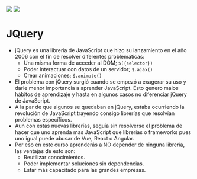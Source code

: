 ![](https://img.shields.io/static/v1?label=school&message=platzi&color=green)
![](https://img.shields.io/static/v1?label=course&message=CursoDeJQueryAJavascript&color=green)

# JQuery
- jQuery es una librería de JavaScript que hizo su lanzamiento en el año 2006 con el fin de resolver diferentes problemáticas:
  - Una misma forma de acceder al DOM; `$({selector})`
  - Poder interactuar con datos de un servidor; `$.ajax()`
  - Crear animaciones; `$.animate()`
- El problema con jQuery surgió cuando se empezó a exagerar su uso y darle menor importancia a aprender JavaScript. Esto genero malos hábitos de aprendizaje y hasta en algunos casos no diferenciar jQuery de JavaScript.
- A la par de que algunos se quedaban en jQuery, estaba ocurriendo la revolución de JavaScript trayendo consigo librerías que resolvían problemas específicos.
- Aun con estas nuevas librerías, seguía sin resolverse el problema de hacer que uno aprenda mas JavaScript que librerías o frameworks pues uno igual puede abusar de Vue, React o Angular.
- Por eso en este curso aprenderás a NO depender de ninguna librería, las ventajas de esto son:
  - Reutilizar conocimientos.
  - Poder implementar soluciones sin dependencias.
  - Estar más capacitado para las grandes empresas.
